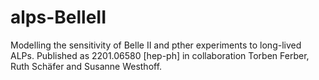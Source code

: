 # alps-BelleII
Modelling the sensitivity of Belle II and pther experiments to long-lived ALPs. 
Published as 2201.06580 [hep-ph] in collaboration Torben Ferber, Ruth Schäfer and Susanne Westhoff.
